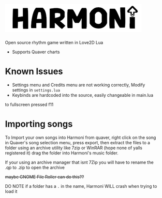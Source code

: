  # ![](https://raw.githubusercontent.com/clothing-hanger/Harmoni/main/Harmoni/Images/TITLE/logo.png)

Open source rhythm game written in Love2D Lua

- Supports Quaver charts

# Known Issues

- Settings menu and Credits menu are not working correctly, Modify settings in `settings.lua`
- Keybinds are hardcoded into the source, easily changeable in main.lua

to fullscreen pressed f11

# Importing songs

To Import your own songs into Harmoni from quaver, right click on the song in Quaver's song selection menu, press export, then extract the files to a folder using an archive utility like 7zip or WinRAR (hope none of yalls registered it) drag the folder into Harmoni's music folder.

If your using an archive manager that isnt 7Zip you will have to rename the .qp to .zip to open the archive

~~maybe GNOME File Roller can do this??~~

DO NOTE if a folder has a `.` in the name, Harmoni WILL crash when trying to load it